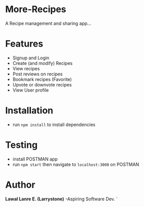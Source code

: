 # More-Recipes
A Recipe management and sharing app...

# Features
- Signup and Login
- Create (and modify) Recipes
- View recipes
- Post reviews on recipes
- Bookmark recipes (Favorite)
- Upvote or downvote recipes
- View User profile

# Installation
- run `npm install` to install dependencies

# Testing
- install POSTMAN app
- run `npm start` then navigate to `localhost:3000` on POSTMAN

# Author
**Lawal Lanre E. (Larrystone)** -Aspiring Software Dev.
`